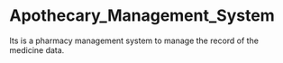 # Apothecary_Management_System
Its is a pharmacy management system to manage the record of the medicine data.
